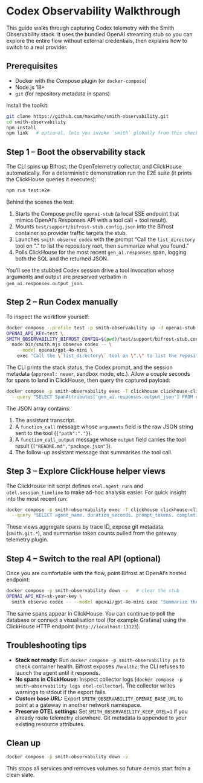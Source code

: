 # Codex Observability Walkthrough

This guide walks through capturing Codex telemetry with the Smith Observability stack. It uses the bundled OpenAI streaming stub so you can explore the entire flow without external credentials, then explains how to switch to a real provider.

## Prerequisites

- Docker with the Compose plugin (or `docker-compose`)
- Node.js 18+
- `git` (for repository metadata in spans)

Install the toolkit:

```bash
git clone https://github.com/maximhq/smith-observability.git
cd smith-observability
npm install
npm link   # optional, lets you invoke `smith` globally from this checkout
```

## Step 1 – Boot the observability stack

The CLI spins up Bifrost, the OpenTelemetry collector, and ClickHouse automatically. For a deterministic demonstration run the E2E suite (it prints the ClickHouse queries it executes):

```bash
npm run test:e2e
```

Behind the scenes the test:

1. Starts the Compose profile `openai-stub` (a local SSE endpoint that mimics OpenAI’s Responses API with a tool call + tool result).
2. Mounts `test/support/bifrost-stub.config.json` into the Bifrost container so provider traffic targets the stub.
3. Launches `smith observe codex` with the prompt “Call the `list_directory` tool on "." to list the repository root, then summarize what you found.”
4. Polls ClickHouse for the most recent `gen_ai.responses` span, logging both the SQL and the returned JSON.

You’ll see the stubbed Codex session drive a tool invocation whose arguments and output are preserved verbatim in `gen_ai.responses.output_json`.

## Step 2 – Run Codex manually

To inspect the workflow yourself:

```bash
docker compose --profile test -p smith-observability up -d openai-stub
OPENAI_API_KEY=test \
SMITH_OBSERVABILITY_BIFROST_CONFIG=$(pwd)/test/support/bifrost-stub.config.json \
  node bin/smith.mjs observe codex -- \
    --model openai/gpt-4o-mini \
    exec "Call the \`list_directory\` tool on \".\" to list the repository root, then summarize what you found."
```

The CLI prints the stack status, the Codex prompt, and the session metadata (`approval: never`, sandbox mode, etc.). Allow a couple seconds for spans to land in ClickHouse, then query the captured payload:

```bash
docker compose -p smith-observability exec -T clickhouse clickhouse-client \
  --query "SELECT SpanAttributes['gen_ai.responses.output_json'] FROM otel.otel_traces WHERE SpanName='gen_ai.responses' ORDER BY Timestamp DESC LIMIT 1 FORMAT TSVRaw"
```

The JSON array contains:

1. The assistant transcript.
2. A `function_call` message whose `arguments` field is the raw JSON string sent to the tool (`{"path":"."}`).
3. A `function_call_output` message whose `output` field carries the tool result (`["README.md","package.json"]`).
4. The follow-up assistant message that summarises the tool call.

## Step 3 – Explore ClickHouse helper views

The ClickHouse init script defines `otel.agent_runs` and `otel.session_timeline` to make ad-hoc analysis easier. For quick insight into the most recent run:

```bash
docker compose -p smith-observability exec -T clickhouse clickhouse-client \
  --query "SELECT agent_name, duration_seconds, prompt_tokens, completion_tokens FROM otel.agent_runs ORDER BY end_time DESC LIMIT 5 FORMAT Markdown"
```

These views aggregate spans by trace ID, expose git metadata (`smith.git.*`), and summarise token counts pulled from the gateway telemetry plugin.

## Step 4 – Switch to the real API (optional)

Once you are comfortable with the flow, point Bifrost at OpenAI’s hosted endpoint:

```bash
docker compose -p smith-observability down -v   # clear the stub
OPENAI_API_KEY=sk-your-key \
  smith observe codex -- --model openai/gpt-4o-mini exec "Summarize the last git commit."
```

The same spans appear in ClickHouse. You can continue to poll the database or connect a visualisation tool (for example Grafana) using the ClickHouse HTTP endpoint (`http://localhost:13123`).

## Troubleshooting tips

- **Stack not ready:** Run `docker compose -p smith-observability ps` to check container health. Bifrost exposes `/healthz`; the CLI refuses to launch the agent until it responds.
- **No spans in ClickHouse:** Inspect collector logs (`docker compose -p smith-observability logs otel-collector`). The collector writes warnings to stdout if the export fails.
- **Custom base URL:** Export `SMITH_OBSERVABILITY_OPENAI_BASE_URL` to point at a gateway in another network namespace.
- **Preserve OTEL settings:** Set `SMITH_OBSERVABILITY_KEEP_OTEL=1` if you already route telemetry elsewhere. Git metadata is appended to your existing resource attributes.

## Clean up

```bash
docker compose -p smith-observability down -v
```

This stops all services and removes volumes so future demos start from a clean slate.
